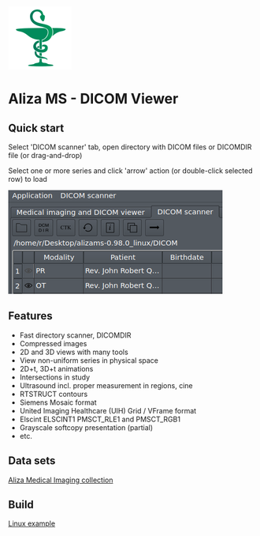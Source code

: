 ![Aliza MS](alizams/package/archive/install_menu/icons/hicolor/128x128/apps/alizams.png)

Aliza MS - DICOM Viewer
=======================

Quick start
-----------

Select 'DICOM scanner' tab, open directory with DICOM files or DICOMDIR file (or drag-and-drop)

Select one or more series and click 'arrow' action (or double-click selected row) to load


![Open](alizams/package/art/start0.png)



Features
--------
 * Fast directory scanner, DICOMDIR
 * Compressed images
 * 2D and 3D views with many tools
 * View non-uniform series in physical space
 * 2D+t, 3D+t animations
 * Intersections in study
 * Ultrasound incl. proper measurement in regions, cine
 * RTSTRUCT contours
 * Siemens Mosaic format
 * United Imaging Healthcare (UIH) Grid / VFrame format
 * Elscint ELSCINT1 PMSCT_RLE1 and PMSCT_RGB1
 * Grayscale softcopy presentation (partial)
 * etc.

Data sets
---------

[Aliza Medical Imaging collection](https://www.aliza-dicom-viewer.com/download/datasets)


Build
-----

[Linux example](https://github.com/AlizaMedicalImaging/AlizaMS/wiki)

